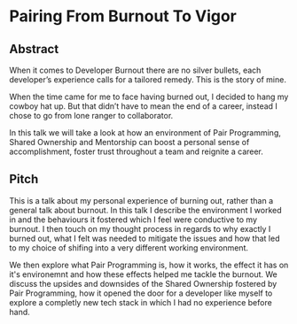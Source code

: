# Pairing From Burnout To Vigor

## Abstract
When it comes to Developer Burnout there are no silver bullets, each developer’s experience calls for a tailored remedy.
This is the story of mine.

When the time came for me to face having burned out, I decided to hang my cowboy hat up.
But that didn’t have to mean the end of a career, instead I chose to go from lone ranger to collaborator.

In this talk we will take a look at how an environment of Pair Programming, Shared Ownership and Mentorship can boost a personal sense of accomplishment, foster trust throughout a team and reignite a career.

## Pitch
This is a talk about my personal experience of burning out, rather than a general talk about burnout.
In this talk I describe the environment I worked in and the behaviours it fostered which I feel were conductive to my burnout.
I then touch on my thought process in regards to why exactly I burned out, what I felt was needed to mitigate the issues and how that led to my choice of shifing into a very different working environment.

We then explore what Pair Programming is, how it works, the effect it has on it's environemnt and how these effects helped me tackle the burnout.
We discuss the upsides and downsides of the Shared Ownership fostered by Pair Programming, how it opened the door for a developer like myself to explore a completly new tech stack in which I had no experience before hand.